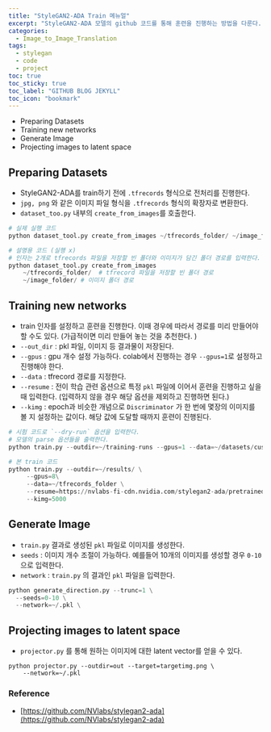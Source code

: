 ```yaml
---
title: "StyleGAN2-ADA Train 메뉴얼"
excerpt: "StyleGAN2-ADA 모델의 github 코드를 통해 훈련을 진행하는 방법을 다룬다. 그리고 projector, generator 등 부가적인 모듈들을 다룬다."
categories:
  - Image_to_Image_Translation
tags:
  - stylegan
  - code
  - project
toc: true
toc_sticky: true
toc_label: "GITHUB BLOG JEKYLL"
toc_icon: "bookmark"
---
```


* Preparing Datasets
* Training new networks
* Generate Image
* Projecting images to latent space


## Preparing Datasets

* StyleGAN2-ADA를 train하기 전에 `.tfrecords` 형식으로 전처리를 진행한다. 
*  `jpg, png` 와 같은 이미지 파일 형식을 `.tfrecords` 형식의 확장자로 변환한다. 
* `dataset_too.py` 내부의 `create_from_images`를 호출한다. 


```python
# 실제 실행 코드
python dataset_tool.py create_from_images ~/tfrecords_folder/ ~/image_folder

# 설명용 코드 (실행 x)
# 인자는 2개로 tfrecords 파일을 저장할 빈 폴더와 이미지가 담긴 폴더 경로를 입력한다. 
python dataset_tool.py create_from_images  
    ~/tfrecords_folder/  # tfrecord 파일을 저장할 빈 폴더 경로 
    ~/image_folder/ # 이미지 폴더 경로
```



## Training new networks
* train 인자를 설정하고 훈련을 진행한다. 이때 경우에 따라서 경로를 미리 만들어야 할 수도 있다. (가급적이면 미리 만들어 놓는 것을 추천한다. )
* `--out_dir` : pkl 파일, 이미지 등 결과물이 저장된다. 
* `--gpus` : gpu 개수 설정 가능하다. colab에서 진행하는 경우 `--gpus=1`로 설정하고 진행해야 한다. 
* `--data` : tfrecord 경로를 지정한다. 
* `--resume` : 전이 학습 관련 옵션으로 특정 `pkl` 파일에 이어서 훈련을 진행하고 싶을 때 입력한다. (입력하지 않을 경우 해당 옵션을 제외하고 진행하면 된다.)
* `--kimg` : epoch과 비슷한 개념으로 `Discriminator` 가 한 번에 몇장의 이미지를 볼 지 설정하는 값이다. 해당 값에 도달할 때까지 훈련이 진행된다.  

```python
# 시험 코드로 `--dry-run` 옵션을 입력한다. 
# 모델의 parse 옵션들을 출력한다.
python train.py --outdir=~/training-runs --gpus=1 --data=~/datasets/custom --dry-run

# 본 train 코드
python train.py --outdir=~/results/ \
     --gpus=8\
     --data=~/tfrecords_folder \
     --resume=https://nvlabs-fi-cdn.nvidia.com/stylegan2-ada/pretrained/ffhq.pkl\
     --kimg=5000
```

## Generate Image

* `train.py` 결과로 생성된 `pkl` 파일로 이미지를 생성한다. 
* `seeds` : 이미지 개수 조절이 가능하다. 예를들어 10개의 이미지를 생성할 경우 `0-10` 으로 입력한다.
* `network` : `train.py` 의 결과인 `pkl` 파일을 입력한다. 

```python
python generate_direction.py --trunc=1 \
  --seeds=0-10 \
  --network=~/.pkl \
```

## Projecting images to latent space
* `projector.py` 를 통해 원하는 이미지에 대한 latent vector를 얻을 수 있다. 

```
python projector.py --outdir=out --target=targetimg.png \
    --network=~/.pkl
```

### Reference
  * [https://github.com/NVlabs/stylegan2-ada](https://github.com/NVlabs/stylegan2-ada)